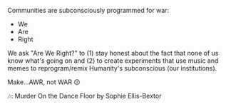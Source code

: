 Communities are subconsciously programmed for war:
- We
- Are
- Right

We ask "Are We Right?" to (1) stay honest about the fact that none of us know what's going on and (2) to create experiments that use music and memes to reprogram/remix Humanity's subconscious (our institutions).

Make...AWR, not WAR 😣 

🎶: Murder On the Dance Floor by Sophie Ellis-Bextor
     
